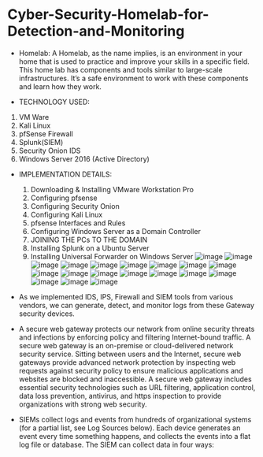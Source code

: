 # Cyber-Security-Homelab-for-Detection-and-Monitoring

* Homelab:
A Homelab, as the name implies, is an environment in your home that is used to practice and improve your skills in a specific field. This home lab has components and tools similar to large-scale infrastructures. It’s a safe environment to work with these components and learn how they work.

* TECHNOLOGY USED:
1. VM Ware
2. Kali Linux
3. pfSense Firewall
4. Splunk(SIEM)
5. Security Onion IDS
6. Windows Server 2016 (Active Directory)

* IMPLEMENTATION DETAILS:
  1. Downloading & Installing VMware Workstation Pro
  2. Configuring pfsense
  3. Configuring Security Onion
  4. Configuring Kali Linux
  5. pfsense Interfaces and Rules
  6. Configuring Windows Server as a Domain Controller
  7. JOINING THE PCs TO THE DOMAIN
  8. Installing Splunk on a Ubuntu Server
  9. Installing Universal Forwarder on Windows Server
      ![image](https://github.com/prasannasec/Cyber-Security-Homelab-for-Detection-and-Monitoring/assets/63840948/6b304190-92af-4518-a1b8-5ccc53c915da)
     ![image](https://github.com/prasannasec/Cyber-Security-Homelab-for-Detection-and-Monitoring/assets/63840948/0f08529d-563e-416c-8da6-f91eae0ca59b)
![image](https://github.com/prasannasec/Cyber-Security-Homelab-for-Detection-and-Monitoring/assets/63840948/f56a59cc-9353-4885-b0bc-7dd29bc16c3c)
![image](https://github.com/prasannasec/Cyber-Security-Homelab-for-Detection-and-Monitoring/assets/63840948/c995d084-85b0-427e-bda4-40668630260d)
![image](https://github.com/prasannasec/Cyber-Security-Homelab-for-Detection-and-Monitoring/assets/63840948/e560ca2a-bb60-4d7c-ae50-01214d49d209)
![image](https://github.com/prasannasec/Cyber-Security-Homelab-for-Detection-and-Monitoring/assets/63840948/f079a6a4-305e-423b-88fe-a0b9794fc66c)
![image](https://github.com/prasannasec/Cyber-Security-Homelab-for-Detection-and-Monitoring/assets/63840948/c0da8a98-c8f7-447b-8000-cfadc7584350)
![image](https://github.com/prasannasec/Cyber-Security-Homelab-for-Detection-and-Monitoring/assets/63840948/ad547055-3a47-44bc-a324-a55fb771f788)
![image](https://github.com/prasannasec/Cyber-Security-Homelab-for-Detection-and-Monitoring/assets/63840948/9da7707f-8a0e-4e07-a3bc-3c5306bea63b)
![image](https://github.com/prasannasec/Cyber-Security-Homelab-for-Detection-and-Monitoring/assets/63840948/52e08417-a9d9-4975-b4c9-231dfe6a05f5)
![image](https://github.com/prasannasec/Cyber-Security-Homelab-for-Detection-and-Monitoring/assets/63840948/4e2ada23-a239-4ac8-a480-4fb2fe351945)
![image](https://github.com/prasannasec/Cyber-Security-Homelab-for-Detection-and-Monitoring/assets/63840948/ab68e8a3-d37a-4212-ad5d-ec197a41bf29)
![image](https://github.com/prasannasec/Cyber-Security-Homelab-for-Detection-and-Monitoring/assets/63840948/78a01296-8206-41a2-a08b-77a84639baac)
![image](https://github.com/prasannasec/Cyber-Security-Homelab-for-Detection-and-Monitoring/assets/63840948/cc1eea96-7595-4268-bebf-0a3003788d7c)
![image](https://github.com/prasannasec/Cyber-Security-Homelab-for-Detection-and-Monitoring/assets/63840948/b5b6b3d7-f867-40bf-88dd-33906dadad59)
![image](https://github.com/prasannasec/Cyber-Security-Homelab-for-Detection-and-Monitoring/assets/63840948/2a49c1a4-b142-4fd1-aea6-a87f9a021c02)
![image](https://github.com/prasannasec/Cyber-Security-Homelab-for-Detection-and-Monitoring/assets/63840948/5db2cd93-0ba8-4802-835f-784583ff5b8d)
![image](https://github.com/prasannasec/Cyber-Security-Homelab-for-Detection-and-Monitoring/assets/63840948/d26302f2-c07d-4cd8-854f-85d963364cee)
![image](https://github.com/prasannasec/Cyber-Security-Homelab-for-Detection-and-Monitoring/assets/63840948/d674a5d4-2f34-4577-8c87-f2d86fdc1c65)

* As we implemented IDS, IPS, Firewall and SIEM tools from various vendors, we can generate, detect, and monitor logs from these Gateway security devices.
* A secure web gateway protects our network from online security threats and infections by enforcing policy and filtering Internet-bound traffic. A secure web gateway is an on-premise or cloud-delivered network security service. Sitting between users and the Internet, secure web gateways provide advanced network protection by inspecting web requests against security policy to ensure malicious applications and websites are blocked and inaccessible. A secure web gateway includes essential security technologies such as URL filtering, application control, data loss prevention, antivirus, and https inspection to provide organizations with strong web security.
* SIEMs collect logs and events from hundreds of organizational systems (for a partial list, see Log Sources below). Each device generates an event every time something happens, and collects the events into a flat log file or database. The SIEM can collect data in four ways:
